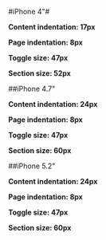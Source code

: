 #iPhone 4"#

**Content indentation: 17px**

**Page indentation: 8px**

**Toggle size: 47px**

**Section size: 52px**

##iPhone 4.7"

**Content indentation: 24px**

**Page indentation: 8px**

**Toggle size: 47px**

**Section size: 60px**

##iPhone 5.2"

**Content indentation: 24px**

**Page indentation: 8px**

**Toggle size: 47px**

**Section size: 60px**

